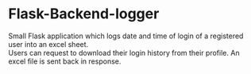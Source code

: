 # Flask-Backend-logger
Small Flask application which logs date and time of login of a registered user into an excel sheet.<br/>
Users can request to download their login history from their profile. An excel file is sent back in response.
